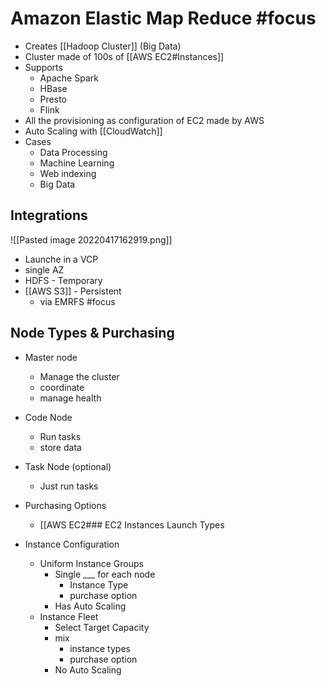 # Amazon Elastic Map Reduce #focus 
- Creates [[Hadoop Cluster]] (Big Data)
- Cluster made of 100s of [[AWS EC2#Instances]]
- Supports
	- Apache Spark
	- HBase
	- Presto
	- Flink
- All the provisioning as configuration of EC2 made by AWS
- Auto Scaling with [[CloudWatch]]
- Cases
	- Data Processing
	- Machine Learning
	- Web indexing
	- Big Data

## Integrations
![[Pasted image 20220417162919.png]]
- Launche in a VCP
- single AZ 
- HDFS - Temporary
- [[AWS S3]] - Persistent
	- via EMRFS #focus 

## Node Types & Purchasing
- Master node
	- Manage the cluster
	- coordinate
	- manage health
- Code Node
	- Run tasks
	- store data
- Task Node (optional)
	- Just run tasks 

- Purchasing Options
	- [[AWS EC2### EC2 Instances Launch Types

- Instance Configuration
	- Uniform Instance Groups
		- Single ___ for each node 
			- Instance Type
			- purchase option
		- Has Auto Scaling 
	- Instance Fleet
		- Select Target Capacity
		- mix 
			- instance types
			- purchase option
		- No Auto Scaling 